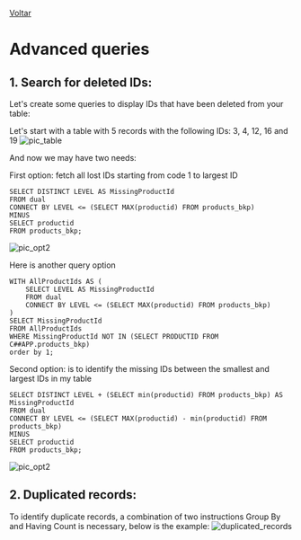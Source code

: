 [Voltar](../README.md)

# Advanced queries

## 1. Search for deleted IDs: ## 
Let's create some queries to display IDs that have been deleted from your table:

Let's start with a table with 5 records with the following IDs: 3, 4, 12, 16 and 19
![pic_table](https://github.com/marciodesouzateixeira/Oracle/assets/44147082/1a39d327-ce29-4f01-bf8f-5dcf65d2c838)

And now we may have two needs:

First option: fetch all lost IDs starting from code 1 to largest ID
```
SELECT DISTINCT LEVEL AS MissingProductId
FROM dual
CONNECT BY LEVEL <= (SELECT MAX(productid) FROM products_bkp)
MINUS
SELECT productid
FROM products_bkp;
```
![pic_opt2](https://user-images.githubusercontent.com/44147082/284018811-a4b60101-fe7f-448e-992c-05b4b0b9bdc1.png)

Here is another query option
```
WITH AllProductIds AS (
    SELECT LEVEL AS MissingProductId
    FROM dual
    CONNECT BY LEVEL <= (SELECT MAX(productid) FROM products_bkp)
)
SELECT MissingProductId
FROM AllProductIds
WHERE MissingProductId NOT IN (SELECT PRODUCTID FROM C##APP.products_bkp)
order by 1;
```

Second option: is to identify the missing IDs between the smallest and largest IDs in my table
```
SELECT DISTINCT LEVEL + (SELECT min(productid) FROM products_bkp) AS MissingProductId
FROM dual
CONNECT BY LEVEL <= (SELECT MAX(productid) - min(productid) FROM products_bkp)
MINUS
SELECT productid
FROM products_bkp;
```
![pic_opt2](https://github.com/marciodesouzateixeira/Oracle/assets/44147082/f809c164-e121-42d3-a209-2dc5cfc11339)

## 2. Duplicated records: ## 

To identify duplicate records, a combination of two instructions Group By and Having Count is necessary, below is the example:
![duplicated_records](https://github.com/marciodesouzateixeira/Oracle/assets/44147082/39b50c2d-8140-40b7-8140-a5cbdd7e88e7)
